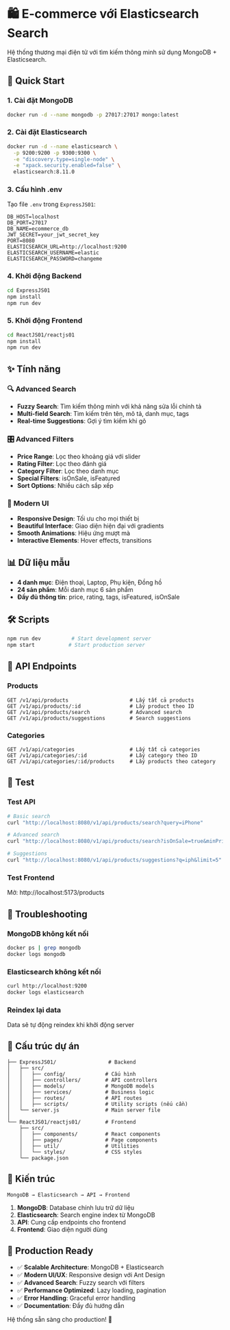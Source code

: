 # 🛍️ E-commerce với Elasticsearch Search

Hệ thống thương mại điện tử với tìm kiếm thông minh sử dụng MongoDB + Elasticsearch.

## 🚀 Quick Start

### 1. Cài đặt MongoDB
```bash
docker run -d --name mongodb -p 27017:27017 mongo:latest
```

### 2. Cài đặt Elasticsearch
```bash
docker run -d --name elasticsearch \
  -p 9200:9200 -p 9300:9300 \
  -e "discovery.type=single-node" \
  -e "xpack.security.enabled=false" \
  elasticsearch:8.11.0
```

### 3. Cấu hình .env
Tạo file `.env` trong `ExpressJS01`:
```env
DB_HOST=localhost
DB_PORT=27017
DB_NAME=ecommerce_db
JWT_SECRET=your_jwt_secret_key
PORT=8080
ELASTICSEARCH_URL=http://localhost:9200
ELASTICSEARCH_USERNAME=elastic
ELASTICSEARCH_PASSWORD=changeme
```

### 4. Khởi động Backend
```bash
cd ExpressJS01
npm install
npm run dev
```

### 5. Khởi động Frontend
```bash
cd ReactJS01/reactjs01
npm install
npm run dev
```

## ✨ Tính năng

### 🔍 **Advanced Search**
- **Fuzzy Search**: Tìm kiếm thông minh với khả năng sửa lỗi chính tả
- **Multi-field Search**: Tìm kiếm trên tên, mô tả, danh mục, tags
- **Real-time Suggestions**: Gợi ý tìm kiếm khi gõ

### 🎛️ **Advanced Filters**
- **Price Range**: Lọc theo khoảng giá với slider
- **Rating Filter**: Lọc theo đánh giá
- **Category Filter**: Lọc theo danh mục
- **Special Filters**: isOnSale, isFeatured
- **Sort Options**: Nhiều cách sắp xếp

### 🎨 **Modern UI**
- **Responsive Design**: Tối ưu cho mọi thiết bị
- **Beautiful Interface**: Giao diện hiện đại với gradients
- **Smooth Animations**: Hiệu ứng mượt mà
- **Interactive Elements**: Hover effects, transitions

## 📊 Dữ liệu mẫu

- **4 danh mục**: Điện thoại, Laptop, Phụ kiện, Đồng hồ
- **24 sản phẩm**: Mỗi danh mục 6 sản phẩm
- **Đầy đủ thông tin**: price, rating, tags, isFeatured, isOnSale

## 🛠️ Scripts

```bash
npm run dev          # Start development server
npm start           # Start production server
```

## 🔗 API Endpoints

### Products
```
GET /v1/api/products                    # Lấy tất cả products
GET /v1/api/products/:id                # Lấy product theo ID
GET /v1/api/products/search             # Advanced search
GET /v1/api/products/suggestions        # Search suggestions
```

### Categories
```
GET /v1/api/categories                  # Lấy tất cả categories
GET /v1/api/categories/:id              # Lấy category theo ID
GET /v1/api/categories/:id/products     # Lấy products theo category
```

## 🧪 Test

### Test API
```bash
# Basic search
curl "http://localhost:8080/v1/api/products/search?query=iPhone"

# Advanced search
curl "http://localhost:8080/v1/api/products/search?isOnSale=true&minPrice=1000000"

# Suggestions
curl "http://localhost:8080/v1/api/products/suggestions?q=iph&limit=5"
```

### Test Frontend
Mở: http://localhost:5173/products

## 🐛 Troubleshooting

### MongoDB không kết nối
```bash
docker ps | grep mongodb
docker logs mongodb
```

### Elasticsearch không kết nối
```bash
curl http://localhost:9200
docker logs elasticsearch
```

### Reindex lại data
Data sẽ tự động reindex khi khởi động server

## 📁 Cấu trúc dự án

```
├── ExpressJS01/                 # Backend
│   ├── src/
│   │   ├── config/             # Cấu hình
│   │   ├── controllers/        # API controllers
│   │   ├── models/             # MongoDB models
│   │   ├── services/           # Business logic
│   │   ├── routes/             # API routes
│   │   ├── scripts/            # Utility scripts (nếu cần)
│   └── server.js               # Main server file
│
└── ReactJS01/reactjs01/        # Frontend
    ├── src/
    │   ├── components/         # React components
    │   ├── pages/              # Page components
    │   ├── util/               # Utilities
    │   └── styles/             # CSS styles
    └── package.json
```

## 🎯 Kiến trúc

```
MongoDB → Elasticsearch → API → Frontend
```

1. **MongoDB**: Database chính lưu trữ dữ liệu
2. **Elasticsearch**: Search engine index từ MongoDB
3. **API**: Cung cấp endpoints cho frontend
4. **Frontend**: Giao diện người dùng

## 🚀 Production Ready

- ✅ **Scalable Architecture**: MongoDB + Elasticsearch
- ✅ **Modern UI/UX**: Responsive design với Ant Design
- ✅ **Advanced Search**: Fuzzy search với filters
- ✅ **Performance Optimized**: Lazy loading, pagination
- ✅ **Error Handling**: Graceful error handling
- ✅ **Documentation**: Đầy đủ hướng dẫn

Hệ thống sẵn sàng cho production! 🎉